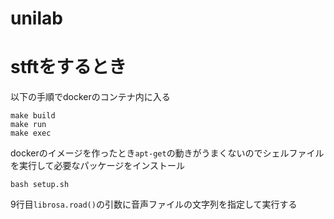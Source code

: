 # unilab

# stftをするとき
以下の手順でdockerのコンテナ内に入る
```
make build
make run
make exec
```
dockerのイメージを作ったとき`apt-get`の動きがうまくないのでシェルファイルを実行して必要なパッケージをインストール
```
bash setup.sh
```
9行目`librosa.road()`の引数に音声ファイルの文字列を指定して実行する